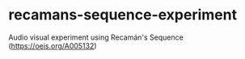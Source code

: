 # recamans-sequence-experiment
Audio visual experiment using Recamán's Sequence (https://oeis.org/A005132)
